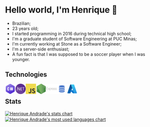 # Hello world, I'm Henrique 👋

- Brazilian;
- 23 years old;
- I started programming in 2016 during technical high school;
- I'm a graduate student of Software Engineering at PUC Minas;
- I'm currently working at Stone as a Software Engineer;
- I'm a server-side enthusiast;
- A fun fact is that I was supposed to be a soccer player when I was younger.

## Technologies

<img align="left" alt="C#" height="34" src="https://raw.githubusercontent.com/github/explore/80688e429a7d4ef2fca1e82350fe8e3517d3494d/topics/csharp/csharp.png"/>

<img align="left" alt=".NET" height="34" src="https://raw.githubusercontent.com/github/explore/80688e429a7d4ef2fca1e82350fe8e3517d3494d/topics/dotnet/dotnet.png"/>

<img align="left" alt="JavaScript" height="34" src="https://raw.githubusercontent.com/github/explore/80688e429a7d4ef2fca1e82350fe8e3517d3494d/topics/javascript/javascript.png"/>

<img align="left" alt="Node.js" height="34" src="https://raw.githubusercontent.com/github/explore/80688e429a7d4ef2fca1e82350fe8e3517d3494d/topics/nodejs/nodejs.png"/>

<img align="left" alt="Express" height="34" src="https://raw.githubusercontent.com/github/explore/80688e429a7d4ef2fca1e82350fe8e3517d3494d/topics/express/express.png"/>

<img align="left" alt="SQL" height="34" src="https://raw.githubusercontent.com/github/explore/80688e429a7d4ef2fca1e82350fe8e3517d3494d/topics/sql/sql.png"/>

<img align="left" alt="Azure" height="34" src="https://raw.githubusercontent.com/github/explore/80688e429a7d4ef2fca1e82350fe8e3517d3494d/topics/azure/azure.png"/>

<br/>

## Stats

<a href="https://github.com/anuraghazra/github-readme-stats">
    <img align="center" alt="Henrique Andrade's stats chart" src="https://github-readme-stats.vercel.app/api?username=henriquecrz&count_private=true&show_icons=true&theme=dark&hide_title=true&hide_rank=true"/>
</a>

<a href="https://github.com/anuraghazra/github-readme-stats">
    <img align="center" alt="Henrique Andrade's most used languages chart" src="https://github-readme-stats.vercel.app/api/top-langs/?username=henriquecrz&layout=compact&theme=dark&hide=java"/>
</a>
